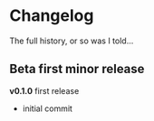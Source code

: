 # Changelog

<summary>The full history, or so was I told...</summary>

## Beta first minor release

**v0.1.0** first release

- initial commit
